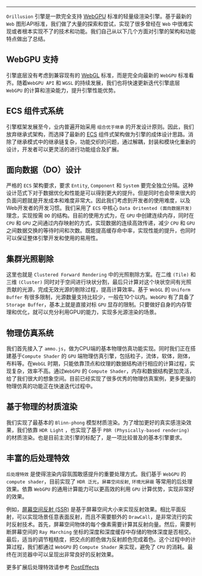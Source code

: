 <Logo :animation="false"></Logo>

---

`Orillusion` 引擎是一款完全支持 [WebGPU](https://www.orillusion.com/webgpu.html) 标准的轻量级渲染引擎。基于最新的 `Web` 图形API标准，我们做了大量的探索和尝试，实现了很多曾经在 `Web` 中很难实现或者根本实现不了的技术和功能。我们自己从以下几个方面对引擎的架构和功能特点做出了总结。

## WebGPU 支持
引擎底层没有考虑到兼容现有的 [WebGL](https://www.khronos.org/webgl/) 标准，而是完全向最新的 `WebGPU` 标准看齐。随着`WebGPU API` 和 `WGSL` 的持续发展，我们也将快速更新迭代引擎底层 `WebGPU` 的计算和渲染能力，提升引擎性能优势。

## ECS 组件式系统
引擎框架发展至今，业内普遍开始采用 `组合优于继承` 的开发设计原则。因此，我们放弃继承式架构，而选择了最新的 [ECS](https://wikipedia.org/wiki/Entity_component_system) 组件式架构做为引擎的成体设计思路。消除了继承模式中的继承链复杂，功能交织的问题，通过解耦，封装和模块化重新的设计，开发者可以更灵活的进行功能组合及扩展。

## 面向数据（DO）设计
严格的 `ECS` 架构要求，要求 `Entity`, `Component` 和 `System` 要完全独立分隔。这种设计范式下对于数据优化和性能是可以得到更大的提升。但是同时也会带来很大的负面问题就是开发成本和难度非常大。因此我们考虑到开发者的使用难度，以及Web开发者的开发习惯。我们采用了 `ECS` 中核心 `Data Oritented (面向数据开发)` 理念，实现按需 `DO` 的结构。目前的使用方式为，在 `GPU` 中创建连续内存，同时在 `CPU` 和 `GPU` 之间通过内存映射的方式，实现数据的连续高效传递，减少 `CPU` 和 `GPU` 之间数据交换的等待时间和次数。既能提高缓存命中率，实现性能的提升，也同时可以保证整体引擎开发和使用的易用性。

<!-- ## WASM 加速
`JavaScript` 在 [V8](https://v8.dev/) 内核中运行效率已经非常高了，但是和原生环境还有些差距。3D场景中很多复杂的数学计算逻辑仍然需要 `CPU` 来运算，为了提高效率我们引入了 [WASM](https://webassembly.org/) 支持，将大量的 `CPU` 计算需求交给原生的计算模块，不再依靠 `JS` 线程来完成，可以极大的提高 `CPU` 利用率和运算性能。 -->

<!-- ## 集群前向渲染
普通的前向渲染是最为简单的渲染管线。但是它的计算复杂度为 `M x N`（M为物件数目，N为动态光源数目），不适合动态光源复杂的场景，而且会有大量的 `Overdraw`。我们的做法是，首先实现 `Tile Forward Rendering/Forward+ Rendering` 渲染管线，在二维的屏幕空间进行 `Tile` 划分，通过预计算好的深度信息，通过 `Compute Shader` 完成对 `Tile` 中没有贡献的光源进行剔除，减少计算压力。再进一步，我们采用 `Cluster Light Culling` 的技术，在深度方向上也同样进行一次划分，进一步缩小光照的影响范围，实现了对动态多光源场景很好的渲染效果。 -->

## 集群光照剔除
这里也就是 `Clustered Forward Rendering` 中的光照剔除方案。在二维 `(Tile)` 和三维 `(Cluster)` 同时对于空间进行块状分割，最后只计算对这个块状空间有光照贡献的光源，完成无效光源的剔除过程，提高计算效率。基于 `WebGL` 的 `Uniform Buffer` 有很多限制，光源数量支持比较少，一般在10个以内。`WebGPU` 有了具备了 `Storage Buffer`，基本上就是直接对标 `GPU` 显存的限制。只要做好自身的内存管理和优化，就可以充分利用GPU的能力，实现多光源渲染的场景。

## 物理仿真系统
我们首先接入了 `ammo.js`，做为CPU端的基本物理仿真功能实现。同时我们正在搭建基于`Compute Shader` 的 `GPU` 端物理仿真引擎，包括粒子，流体，软体，刚体，布料等。在`WebGL` 时期，只能依靠顶点和纹理的数据结构进行相应的计算过程，实现复杂，效率不高。通过`WebGPU` 的 `Compute Shader`，内存和数据结构更加灵活，给了我们很大的想象空间。目前已经实现了很多优秀的物理仿真案例，更多更强的物理仿真的功能正在快速迭代过程中。

## 基于物理的材质渲染
我们实现了最基本的 `Blinn-phong` 模型材质渲染。为了增加更好的真实感渲染效果，我们依靠 `HDR Light` ，也实现了基于 `PBR (Physically-based rendering)` 的材质渲染。也是目前主流引擎的标配了，是一项比较普及的基本引擎要求。

<!-- ## 动态漫反射全局光照
`DDGI (Dynamic Diffuse Global Illumination)` 算法是一个基于 `Probe` 的全局光照算法。需要在空间中摆放许多个的 `Probe`，并进行分组，每组 `Probe` 打包成一个 `DDGI Volume`。`Compute Shader` 来计算每个`Probe` 的辐照度（光照信息）和 `G-buffer（几何信息）`，这些信息从球面映射到八面体再映射到正方形来存储。当需要着色时，只需要查看着色点周围的 `probe` 中存储的光照和几何信息来计算着色点的光照信息。将 `Volume` 绑定到摄像机上跟随移动，`Volume` 内的物体会应用间接光照，即被间接光照亮。从渲染效果等方面综合考量，目前我们设置的最大间接光源数量是32个。 -->

<!-- ## GPU骨骼动画
基于 `WebGL` 框架，蒙皮动画在顶点着色器中是容易实现的。骨骼动画一般都是在 `JavaScript` 中计算，然后把数据传递到 `GPU` 完成渲染。由于具备了 `WebGPU` 的 `Compute Shader`，更灵活的数据结构允许我们将骨骼动画的计算过程转移到 `GPU` 当中，大幅度提高了计算效率和性能。当然我们同时也提供给客户基于 `CPU` 的骨骼动画方案，用户可以按需选择。 -->

<!-- ## 视锥体剔除
视锥剔除的目的就是只需要渲染摄像头视椎体内部的物体。目前渲染管线的 `GPU` 裁剪阶段会完成自动剔除功能，但是在之前 `CPU` 仍然会通过 `DrawCall` 把信息传递给 `GPU` 的 `Vertex Shader`，这些视锥体之外的信息也会参与到很多计算环节中。我们采用视椎体出方案就是在最源头解决这些额外信息的计算问题。首先为模型建立 `AABB` 包围盒，依靠 `DO` 的优势，完成索引数据从 `CPU` 向 `GPU` 的共享传输，然后通过 `Compute Shader` 来计算视锥体和包围体是否相交，相交就提交 `DrawCall`，反之不进行绘制。这样可以极大的提高渲染效率，减少额外的计算消耗。 -->

## 丰富的后处理特效
`后处理特效` 是使得渲染内容氛围敢感提升的重要处理方式。我们基于 `WebGPU` 的 `compute shader`，目前实现了 `HDR 泛光`，`屏幕空间反射`, `环境光屏蔽` 等常用的后处理效果。依靠 `WebGPU` 的通用计算能力可以更高效的利用 `GPU` 计算优势，实现非常好的效果。

例如，[屏幕空间反射 (SSR)](/guide/advanced/post_ssr) 是基于屏幕空间大小来实现反射效果。相比平面反射，可以实现场景任意表面反射，而且不需要额外的 `DrawCall`，是非常流行的实时反射技术。首先，屏幕空间物体的每个像素需要计算其反射向量。然后，需要判断屏幕空间的 `Ray Marching` 坐标的深度和深度缓存中存储的物体深度是否相交。最后，适当的调节粗糙度，把交点的颜色做为反射颜色完成着色。这个过程中的计算过程，我们都通过 `WebGPU` 的 `Compute Shader` 来实现，避免了 `CPU` 的消耗。最终在浏览器中可以呈现出非常良好的反射效果。

更多扩展后处理特效请参考 [PostEffects](/guide/advanced/posteffect)
